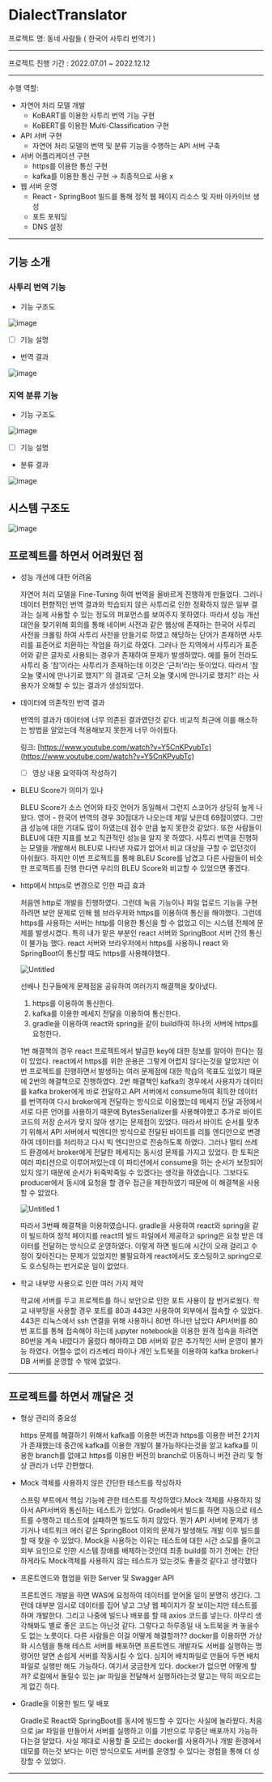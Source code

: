 # DialectTranslator

프로젝트 명: 동네 사람들 ( 한국어 사투리 번역기 )

---

프로젝트 진행 기간 : 2022.07.01 ~ 2022.12.12

---

수행 역할: 

- 자연어 처리 모델 개발
    - KoBART를 이용한 사투리 번역 기능 구현
    - KoBERT를 이용한 Multi-Classification 구현
- API 서버 구현
    - 자연어 처리 모델의 번역 및 분류 기능을 수행하는 API 서버 구축
- 서버 어플리케이션 구현
    - https를 이용한 통신 구현
    - kafka를 이용한 통신 구현 → 최종적으로 사용 x
- 웹 서버 운영
    - React - SpringBoot 빌드를 통해 정적 웹 페이지 리소스 및 자바 아카이브 생성
    - 포트 포워딩
    - DNS 설정

---

## 기능 소개

### 사투리 번역 기능

- 기능 구조도
    
![image](https://user-images.githubusercontent.com/84767373/207541144-6f04cfa6-31cf-41a2-81d5-0e1b220133d3.png)

- [ ]  기능 설명

- 번역 결과
    
![image](https://user-images.githubusercontent.com/84767373/207541154-a6ab0292-fcff-4780-9b35-1b77f55e4485.png)

    

### 지역 분류 기능

- 기능 구조도
    
![image](https://user-images.githubusercontent.com/84767373/207541182-682a49b5-a31c-4cd9-8165-f5a4c9eb09ba.png)
    

- [ ]  기능 설명

- 분류 결과

![image](https://user-images.githubusercontent.com/84767373/207541222-a58a06fb-404f-4cab-a8fe-2e32088397eb.png)

## 시스템 구조도

![image](https://user-images.githubusercontent.com/84767373/207541257-c12b4a78-f950-4668-af5e-e80c692c7c80.png)

## **프로젝트를 하면서 어려웠던 점**

- 성능 개선에 대한 어려움
    
    자연어 처리 모델을 Fine-Tuning 하여 번역을 올바르게 진행하게 만들었다. 그러나 데이터 편향적인 번역 결과와 학습되지 않은 사투리로 인한 정확하지 않은 일부 결과는 실제 사용할 수 있는 정도의 퍼포먼스를 보여주지 못하였다. 따라서 성능 개선 대안을 찾기위해 회의를 통해 네이버 사전과 같은 웹상에 존재하는 한국어 사투리 사전을 크롤링 하여 사투리 사전을 만들기로 하였고 해당하는 단어가 존재하면 사투리를 표준어로 치환하는 작업을 하기로 하였다. 그러나 한 지역에서 사투리가 표준어와 같은 글자로 사용되는 경우가 존재하여 문제가 발생하였다. 예를 들어   전라도 사투리 중 ‘참’이라는 사투리가 존재하는데 이것은 ‘근처’라는 뜻이었다. 따라서 ‘참 오늘 몇시에 만나기로 했지?’ 의 결과로 ‘근처 오늘 몇시에 만나기로 했지?’ 라는 사용자가 오해할 수 있는 결과가 생성되었다. 
    
- 데이터에 의존적인 번역 결과
    
    번역의 결과가 데이터에 너무 의존된 결과였던것 같다. 비교적 최근에 이를 해소하는 방법을 알았는데 적용해보지 못한게 너무 아쉬웠다. 
    
    링크: [https://www.youtube.com/watch?v=Y5CnKPyubTc](https://www.youtube.com/watch?v=Y5CnKPyubTc)
    
    - [ ]  영상 내용 요약하여 작성하기
- BLEU Score가 의미가 있나
    
    BLEU Score가 소스 언어와 타깃 언어가 동일해서 그런지 스코어가 상당히 높게 나왔다. 영어 - 한국어 번역의 경우 30점대가 나오는데 제일 낮은데 69점이였다. 그만큼 성능에 대한 기대도 많이 하였는데 점수 만큼 높지 못한것 같았다. 또한 사람들이 BLEU에 대한 지표를 보고 직관적인 성능을 알지 못 하였다. 사투리 번역을 진행하는 모델을 개발해서 BLEU로 나타낸 자료가 없어서 비교 대상을 구할 수 없던것이 아쉬웠다. 하지만 이번 프로젝트를 통해 BLEU Score를 남겼고 다른 사람들이 비슷한 프로젝트를 진행 한다면 우리의 BLEU Score와 비교할 수 있었으면 좋겠다.
    
- http에서 https로 변경으로 인한 파급 효과
    
    처음엔 http로 개발을 진행하였다. 그런데 녹음 기능이나 파일 업로드 기능을 구현하려면 보안 문제로 인해 웹 브라우저와 https를 이용하여 통신을 해야했다. 그런데 https를 사용하는 서버는 http를 이용한 통신을 할 수 없었고 이는 시스템 전체에 문제를 발생시켰다. 특히 내가 맡은 부분인 react 서버와 SpringBoot 서버 간의 통신이 불가능 했다. react 서버와 브라우저에서 https를 사용하니 react 와 SpringBoot이 통신할 때도 https를 사용해야했다. 
    
    ![Untitled](https://user-images.githubusercontent.com/84767373/207081065-9c0f9817-7f95-4b9f-8adc-22b761e018e8.png)

    선배나 친구들에게 문제점을 공유하여 여러가지 해결책을 찾아냈다.
    
    1. https를 이용하여 통신한다.
    2. kafka를 이용한 메세지 전달을 이용하여 통신한다.
    3. gradle을 이용하여 react와 spring을 같이 build하여 하나의 서버에 https를 요청한다.
    
    1번 해결책의 경우 react 프로젝트에서 발급한 key에 대한 정보를 알아야 한다는 점이 있었다. react에서 https를 위한 운용은 그렇게 어렵지 않다는것을 알았지만 이번 프로젝트를 진행하면서 발생하는 여러 문제점에 대한 학습의 목표도 있었기 때문에 2번의 해결책으로 진행하였다. 2번 해결책인 kafka의 경우에서 사용자가 데이터를 kafka broker에게 바로 전달하고 API 서버에서 consume하여 획득한 데이터를 번역하여 다시 broker에게 전달하는 방식으로 이용했는데 메세지 전달 과정에서 서로 다른 언어를 사용하기 때문에 BytesSerializer를 사용해야했고 추가로 바이트 코드의 저장 순서가 맞지 않아 생기는 문제점이 있었다. 따라서 바이트 순서를 맞추기 위해서 API 서버에서 빅엔디안 방식으로 전달된 바이트를 리틀 엔디안으로 변경하여 데이터를 처리하고 다시 빅 엔디안으로 전송하도록 하였다. 그러나 멀티 쓰레드 환경에서 broker에게 전달한 메세지는 동시성 문제를 가지고 있었다. 한 토픽은 여러 파티션으로 이루어져있는데 이 파티션에서 consume을 하는 순서가 보장되어있지 않기 때문에 순서가 뒤죽박죽일 수 있겠다는 생각을 하였습니다. 그보다도 producer에서 동시에 요청을 할 경우 접근을 제한하였기 때문에 이 해결책을 사용할 수 없었다.
    
    ![Untitled 1](https://user-images.githubusercontent.com/84767373/207081100-bc6cf88c-2814-437c-a21d-3d902b40e258.png)

    
    따라서 3번째 해결책을 이용하였습니다. gradle을 사용하여 react와 spring을 같이 빌드하여 정적 페이지를 react의 빌드 파일에서 제공하고 spring은 요청 받은 데이터를 전달하는 방식으로 운영하였다. 이렇게 하면 빌드에 시간이 오래 걸리고 수정이 잦아진다는 문제가 있었지만 불필요하게 react에서도 호스팅하고 spring으로도 호스팅하는 번거로운 일이 없었다.
    
- 학교 내부망 사용으로 인한 여러 가지 제약
    
    학교에 서버를 두고 프로젝트를 하니 보안으로 인한 포트 사용이 참 번거로웠다. 학교 내부망을 사용할 경우 포트를 80과 443만 사용하여 외부에서 접속할 수 있었다. 443은 리눅스에서 ssh 연결을 위해 사용하니 80번 하나만 남았다 API서버를 80번 포트를 통해 접속해야 하는데 jupyter notebook을 이용한 원격 접속을 하려면 80번을 계속 내렸다가 올렸다 해야하고 DB 서버와 같은 추가적인 서버 운영이 불가능 하였다. 어쩔수 없이 라즈베리 파이나 개인 노트북을 이용하여 kafka broker나 DB 서버를 운영할 수 밖에 없었다.
    

---

## **프로젝트를 하면서 깨달은 것**

- 형상 관리의 중요성
    
    https 문제를 해결하기 위해서 kafka를 이용한 버전과 https를 이용한 버전 2가지가 존재했는데 중간에 kafka를 이용한 개발이 불가능하다는것을 알고 kafka를 이용한 branch를 없애고 https를 이용한 버전의 branch로 이동하니 버전 관리 및 형상 관리가 너무 간편했다.
    
- Mock 객체를 사용하지 않은 간단한 테스트를 작성하자
    
    스프링 부트에서 핵심 기능에 관한 테스트를 작성하였다.Mock 객체를 사용하지 않아서 API서버와 통신하는 테스트가 있었다. Gradle에서 빌드를 하면 자동으로 테스트를 수행하고 테스트에 실패하면 빌드도 하지 않았다. 뭔가 API 서버에 문제가 생기거나 네트워크 에러 같은 SpringBoot 이외의 문제가 발생해도 개발 이후 빌드를 할 때 찾을 수 있었다. Mock을 사용하는 이유는 테스트에 대한 시간 소모를 줄이고 외부 요인으로 인한 시스템 장애를 배제하는것인데 최종 build를 하기 전에는 간단하게라도 Mock객체를 사용하지 않는 테스트가 있는것도 좋을것 같다고 생각했다 
    
- 프론트엔드와 협업을 위한 Server 및 Swagger API
    
    프론트엔드 개발을 하면 WAS에 요청하여 데이터를 얻어올 일이 분명히 생긴다. 그런데 대부분 임시로 데이터를 집어 넣고 그냥 웹 페이지가 잘 보이는지만 테스트를 하며 개발한다. 그리고 나중에 빌드나 배포를 할 때 axios 코드를 넣는다.
    아무리 생각해봐도 별로 좋은 코드는 아닌것 같다. 그렇다고 하루종일 내 노트북을 켜 놓을수도 없는 노릇이다. 다른 사람들은 이걸 어떻게 해결할까?? docker를 이용하면 가상화 시스템을 통해 테스트 서버를 배포하면 프론트엔드 개발자도 서버를 실행하는 명령어만 알면 손쉽게 서버를 작동시킬 수 있다. 심지어 배치파일로 만들어 두면 배치 파일로 실행만 해도 가능하다. 여기서 궁금한게 있다. docker가 없으면 어떻게 할까? 로컬에서 돌릴수 있는 jar 파일을 전달해서 실행하라는것 말고는 딱히 떠오르는게 없긴 하다.
    
- Gradle을 이용한 빌드 및 배포
    
    Gradle로 React와 SpringBoot를 동시에 빌드할 수 있다는 사실에 놀라웠다. 처음으로 jar 파일을 만들어서 서버를 실행하고 이를 기반으로 무중단 배포까지 가능하다는걸 알았다.
    사실 제대로 사용할 줄 모르는 docker를 사용하거나 개발 환경에서 데모를 하는것 보다는 이런 방식으로도 서버를 운영할 수 있다는 경험을 통해 더 성장할 수 있었다. 

---
